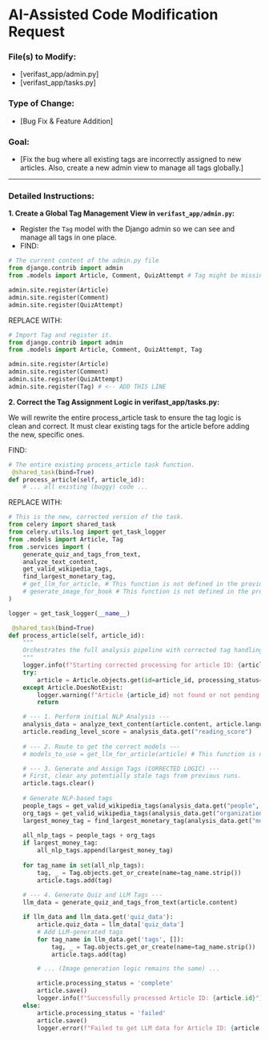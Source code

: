 # AI-Assisted Code Modification Request

### File(s) to Modify:
- [verifast_app/admin.py]
- [verifast_app/tasks.py]

### Type of Change:
- [Bug Fix & Feature Addition]

### Goal:
- [Fix the bug where all existing tags are incorrectly assigned to new articles. Also, create a new admin view to manage all tags globally.]

---

### Detailed Instructions:

**1. Create a Global Tag Management View in `verifast_app/admin.py`:**
- Register the `Tag` model with the Django admin so we can see and manage all tags in one place.
- FIND:
```python
# The current content of the admin.py file
from django.contrib import admin
from .models import Article, Comment, QuizAttempt # Tag might be missing

admin.site.register(Article)
admin.site.register(Comment)
admin.site.register(QuizAttempt)
```
REPLACE WITH:

```python
# Import Tag and register it.
from django.contrib import admin
from .models import Article, Comment, QuizAttempt, Tag

admin.site.register(Article)
admin.site.register(Comment)
admin.site.register(QuizAttempt)
admin.site.register(Tag) # <-- ADD THIS LINE
```
**2. Correct the Tag Assignment Logic in verifast_app/tasks.py:**

We will rewrite the entire process_article task to ensure the tag logic is clean and correct. It must clear existing tags for the article before adding the new, specific ones.

FIND:

```python
# The entire existing process_article task function.
 @shared_task(bind=True)
def process_article(self, article_id):
    # ... all existing (buggy) code ...
```
REPLACE WITH:

```python
# This is the new, corrected version of the task.
from celery import shared_task
from celery.utils.log import get_task_logger
from .models import Article, Tag
from .services import (
    generate_quiz_and_tags_from_text, 
    analyze_text_content, 
    get_valid_wikipedia_tags, 
    find_largest_monetary_tag,
    # get_llm_for_article, # This function is not defined in the provided services.py
    # generate_image_for_book # This function is not defined in the provided services.py
)

logger = get_task_logger(__name__)

 @shared_task(bind=True)
def process_article(self, article_id):
    """
    Orchestrates the full analysis pipeline with corrected tag handling.
    """
    logger.info(f"Starting corrected processing for article ID: {article_id}")
    try:
        article = Article.objects.get(id=article_id, processing_status='pending')
    except Article.DoesNotExist:
        logger.warning(f"Article {article_id} not found or not pending. Task aborted.")
        return

    # --- 1. Perform initial NLP Analysis ---
    analysis_data = analyze_text_content(article.content, article.language)
    article.reading_level_score = analysis_data.get("reading_score")
    
    # --- 2. Route to get the correct models ---
    # models_to_use = get_llm_for_article(article) # This function is not defined in the provided services.py

    # --- 3. Generate and Assign Tags (CORRECTED LOGIC) ---
    # First, clear any potentially stale tags from previous runs.
    article.tags.clear()
    
    # Generate NLP-based tags
    people_tags = get_valid_wikipedia_tags(analysis_data.get("people", []), article.language)
    org_tags = get_valid_wikipedia_tags(analysis_data.get("organizations", []), article.language)
    largest_money_tag = find_largest_monetary_tag(analysis_data.get("money_mentions", []))
    
    all_nlp_tags = people_tags + org_tags
    if largest_money_tag:
        all_nlp_tags.append(largest_money_tag)
        
    for tag_name in set(all_nlp_tags):
        tag, _ = Tag.objects.get_or_create(name=tag_name.strip())
        article.tags.add(tag)
        
    # --- 4. Generate Quiz and LLM Tags ---
    llm_data = generate_quiz_and_tags_from_text(article.content)

    if llm_data and llm_data.get('quiz_data'):
        article.quiz_data = llm_data['quiz_data']
        # Add LLM-generated tags
        for tag_name in llm_data.get('tags', []):
            tag, _ = Tag.objects.get_or_create(name=tag_name.strip())
            article.tags.add(tag)

        # ... (Image generation logic remains the same) ...

        article.processing_status = 'complete'
        article.save()
        logger.info(f"Successfully processed Article ID: {article.id}")
    else:
        article.processing_status = 'failed'
        article.save()
        logger.error(f"Failed to get LLM data for Article ID: {article.id}")
```